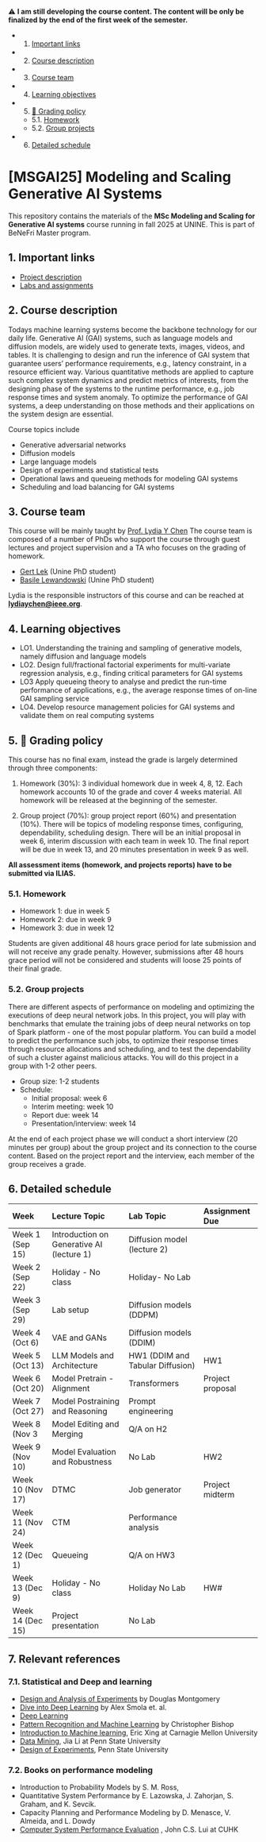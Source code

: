 
:warning: **I am still developing the course content. The content will be only be finalized by the end of the first week of the semester.**

<!-- vscode-markdown-toc -->
* 1. [Important links](#Importantlinks)
* 2. [Course description](#Coursedescription)
* 3. [Course team](#Courseteam)
* 4. [Learning objectives](#Learningobjectives)
* 5. [:dart: Grading policy](#dart:Gradingpolicy)
    * 5.1. [Homework](#Homework)
    * 5.2. [Group projects](#Groupprojects)
* 6. [Detailed schedule](#Detailedschedule)

    
<!-- vscode-markdown-toc-config
    numbering=true
    autoSave=true
    /vscode-markdown-toc-config -->
<!-- /vscode-markdown-toc --><!-- vscode-markdown-toc -->


# [MSGAI25] Modeling and Scaling Generative AI Systems <!-- omit in toc -->

This repository contains the materials of the **MSc Modeling and Scaling for Generative AI systems** course running in fall 2025 at UNINE. This is part of BeNeFri Master program.


##  1. <a name='Importantlinks'></a>Important links

- [Project description](project.md)
- [Labs and assignments](lab.md)


##  2. <a name='Coursedescription'></a>Course description


Todays machine learning systems become the backbone technology for our daily life.  Generative AI (GAI) systems, such as language models and diffusion models, are widely used to generate texts, images, videos, and tables. It is challenging to design and run the inference of GAI system that guarantee users’ performance requirements, e.g., latency constraint, in a resource efficient way. Various quantitative methods are applied to capture such complex system dynamics and predict metrics of interests, from the designing phase of the systems to the runtime performance, e.g., job response times and system anomaly.  To optimize the performance of GAI  systems, a deep understanding on those methods and their applications on the system design are essential. 
<!-- Having practical hand-on experience on designing experiments, deriving models, and validating results with benchmark systems will prepare students to tackle challenges of real systems. -->

Course topics include
- Generative adversarial networks
- Diffusion models
- Large language models
- Design of experiments and statistical tests 
- Operational laws and queueing methods for modeling GAI systems
- Scheduling and load balancing for GAI systems







##  3. <a name='Courseteam'></a>Course team

This course will be mainly taught by [Prof. Lydia Y Chen](https://lydiaychen.github.io/)  The course team is composed of a number of PhDs  who support the course through guest lectures and project supervision and a TA who focuses on the grading of homework. 


-  [Gert Lek](mailto:gert.lek@unine.ch) (Unine PhD student) 
-  [Basile Lewandowski](mailto:basile.lewandowski@unine.c) (Unine PhD student)


Lydia is the responsible instructors of this course and can be reached at **lydiaychen@ieee.org**.



##  4. <a name='Learningobjectives'></a>Learning objectives
- LO1. Understanding the training and sampling of generative models, namely diffusion and language models 
- LO2. Design full/fractional factorial experiments for multi-variate regression analysis, e.g., finding critical parameters for GAI systems
- LO3 Apply queueing theory to analyse and predict the run-time performance of applications, e.g., the average response times of on-line GAI sampling service
- LO4. Develop resource management policies for GAI systems and validate them on real computing systems


## 5. <a name='dart:Gradingpolicy'></a>:dart: Grading policy

This course has no final exam, instead the grade is largely determined through three components: 

1. Homework (30%): 3 individual homework due in week 4, 8, 12. Each homework accounts 10  of the grade and cover 4 weeks material. All homework will be released at the beginning of the semester.


2. Group project (70%): group project report (60%) and presentation (10%). There will be topics of modeling response times, configuring, dependability, scheduling design. There will be an initial proposal in week 6, interim discussion with each team in week 10. The final report will be due in week 13, and 20 minutes presentation in week 9 as well.


**All assessment items (homework, and projects reports) have to be submitted via ILIAS.**


###  5.1. <a name='Homework'></a>Homework
- Homework 1: due in week 5 
- Homework 2: due in week 9
- Homework 3: due in week 12

Students are given additional 48 hours grace period for late submission and will not receive any grade penalty. However, submissions after 48 hours grace period will not be considered and students will loose 25 points of their final grade. 


###  5.2. <a name='Groupprojects'></a>Group projects
<!-- 7 predefined project topics: evaluating the systems of 
-->
There are different aspects of performance  on modeling and optimizing the executions of deep neural network jobs. In this project, you will play with benchmarks that emulate the training jobs of deep neural networks on top of Spark platform - one of the most popular platform. You can build a model to predict the performance such jobs, to optimize their response times through resource allocations and scheduling, and to test the dependability of such a cluster against malicious attacks. You will do this project in a group with 1-2 other peers.

- Group size: 1-2 students
- Schedule: 
  - Initial proposal: week 6
  - Interim meeting: week 10
  - Report due: week 14
  -  Presentation/interview: week 14



At the end of each project phase we will conduct a short interview (20 minutes per group) about the group project and its connection to the course content. Based on the project report and the interview, each member of the group receives a grade. 





##  6. <a name='Detailedschedule'></a>Detailed schedule


**Week**|**Lecture Topic**|**Lab Topic**|**Assignment Due**
:-----|:-----|:-----|:-----
Week 1 (Sep 15) | Introduction on Generative AI (lecture 1)| Diffusion model (lecture 2)
Week 2 (Sep 22) | Holiday - No class| Holiday- No Lab
Week 3 (Sep 29) | Lab setup | Diffusion models (DDPM)
Week 4 (Oct 6) | VAE and GANs | Diffusion models (DDIM)| 
Week 5 (Oct 13) | LLM Models and Architecture| HW1 (DDIM and Tabular Diffusion) | HW1
Week 6 (Oct 20) | Model Pretrain - Alignment | Transformers |Project proposal
Week 7 (Oct 27) | Model Postraining and Reasoning |Prompt engineering|
Week 8 (Nov 3 | Model Editing and Merging | Q/A on H2 |
Week 9 (Nov 10) | Model Evaluation and Robustness  | No Lab | HW2
Week 10 (Nov 17) | DTMC | Job generator | Project midterm
Week 11 (Nov 24) | CTM| Performance analysis | 
Week 12 (Dec 1) | Queueing   |  Q/A on HW3
Week 13 (Dec 9) | Holiday - No class| Holiday   No Lab | HW#
Week 14 (Dec 15) | Project presentation | No Lab



##  7. <a name='Relevantreferences'></a>Relevant references 


###  7.1. <a name='Booksonstatisticalexperimentsandlearning'></a>Statistical and Deep and learning
- [Design and Analysis of Experiments](http://faculty.business.utsa.edu/manderso/STA4723/readings/Douglas-C.-Montgomery-Design-and-Analysis-of-Experiments-Wiley-2012.pdf) by Douglas Montgomery
- [Dive into Deep Learning](https://www.d2l.ai/) by Alex Smola et. al.
- [Deep Learning](https://www.deeplearningbook.org/)
- [Pattern Recognition and Machine Learning]() by Christopher Bishop 
- [Introduction to Machine learning](http://www.cs.cmu.edu/~epxing/Class/10701/), Eric Xing at Carnagie Mellon University
- [Data Mining](http://personal.psu.edu/jol2/course/stat557/), Jia Li at Penn State University
- [Design of Experiments](https://newonlinecourses.science.psu.edu/stat503/node/5/), Penn State University



###  7.2. <a name='Booksonperformancemodeling'></a>Books on performance modeling
- Introduction to Probability Models by S. M. Ross, 
- Quantitative System Performance by E. Lazowska, J. Zahorjan, S. Graham, and K. Sevcik.
- Capacity Planning and Performance Modeling by D. Menasce, V. Almeida, and L. Dowdy 
- [Computer System Performance Evaluation](http://www.cse.cuhk.edu.hk/~cslui/csc5420.html) , John C.S. Lui at CUHK






